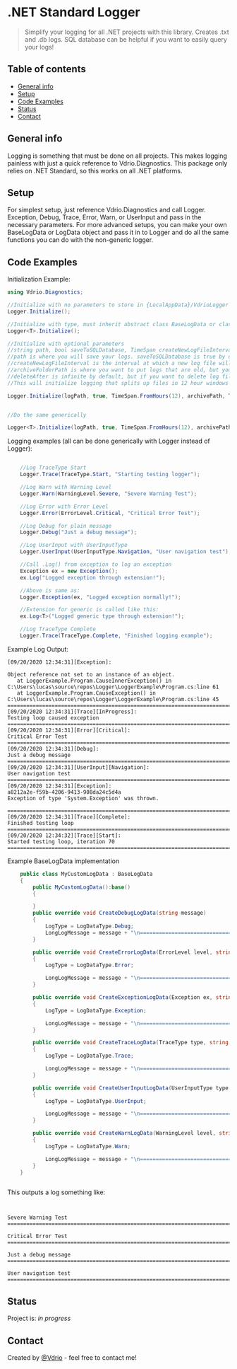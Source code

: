 # .NET Standard Logger
> Simplify your logging for all .NET projects with this library. Creates .txt and .db logs. SQL database can be helpful if you want to easily query your logs!

## Table of contents
* [General info](#general-info)
* [Setup](#setup)
* [Code Examples](#code-examples)
* [Status](#status)
* [Contact](#contact)

## General info
Logging is something that must be done on all projects. This makes logging painless with just a quick reference to Vdrio.Diagnostics. This package only relies on .NET Standard, so this works on all .NET platforms.


## Setup
For simplest setup, just reference Vdrio.Diagnostics and call Logger. Exception, Debug, Trace, Error, Warn, or UserInput and pass in the necessary parameters.
For more advanced setups, you can make your own BaseLogData or LogData object and pass it in to Logger<T> and do all the same functions you can do with the non-generic logger.

## Code Examples
Initialization Example:
```csharp
using Vdrio.Diagnostics;

//Initialize with no parameters to store in {LocalAppData}/VdrioLogger
Logger.Initialize();

//Initialize with type, must inherit abstract class BaseLogData or class LogData
Logger<T>.Initialize();

//Initialize with optional parameters
//string path, bool saveToSQLDatabase, TimeSpan createNewLogFileInterval, string archiveFolderPath, TimeSpan archiveInterval, TimeSpan deleteAfter
//path is where you will save your logs. saveToSQLDatabase is true by default, SQL Database takes up more space than text log, so you may want to disable
//createNewLogFileInterval is the interval at which a new log file will be made to split up your logs into files organized by time
//archiveFolderPath is where you want to put logs that are old, but you still want to keep, archiveInterval is the age that the file must be for archiving
//deleteAfter is infinite by default, but if you want to delete log files of a certain age, you can specify that time here
//This will initialize logging that splits up files in 12 hour windows and sends to archive folder at 30 days and delete after 90 days

Logger.Initialize(logPath, true, TimeSpan.FromHours(12), archivePath, TimeSpan.FromDays(30), TimeSpan.FromDays(90));


//Do the same generically

Logger<T>.Initialize(logPath, true, TimeSpan.FromHours(12), archivePath, TimeSpan.FromDays(30), TimeSpan.FromDays(90));

```



Logging examples (all can be done generically with Logger<T> instead of Logger):
```csharp

    //Log TraceType Start
    Logger.Trace(TraceType.Start, "Starting testing logger");

    //Log Warn with Warning Level
    Logger.Warn(WarningLevel.Severe, "Severe Warning Test");

    //Log Error with Error Level
    Logger.Error(ErrorLevel.Critical, "Critical Error Test");

    //Log Debug for plain message
    Logger.Debug("Just a debug message");

    //Log UserInput with UserInputType
    Logger.UserInput(UserInputType.Navigation, "User navigation test");

    //Call .Log() from exception to log an exception
    Exception ex = new Exception();
    ex.Log("Logged exception through extension!");

    //Above is same as:
    Logger.Exception(ex, "Logged exception normally!");

    //Extension for generic is called like this:
    ex.Log<T>("Logged generic type through extension!");

    //Log TraceType Complete
    Logger.Trace(TraceType.Complete, "Finished logging example");
```

Example Log Output:
```
[09/20/2020 12:34:31][Exception]:

Object reference not set to an instance of an object.
   at LoggerExample.Program.CauseInnerException() in C:\Users\lucas\source\repos\Logger\LoggerExample\Program.cs:line 61
   at LoggerExample.Program.CauseException() in C:\Users\lucas\source\repos\Logger\LoggerExample\Program.cs:line 45
======================================================================================================================================
[09/20/2020 12:34:31][Trace][InProgress]:
Testing loop caused exception
======================================================================================================================================
[09/20/2020 12:34:31][Error][Critical]:
Critical Error Test
======================================================================================================================================
[09/20/2020 12:34:31][Debug]:
Just a debug message
======================================================================================================================================
[09/20/2020 12:34:31][UserInput][Navigation]:
User navigation test
======================================================================================================================================
[09/20/2020 12:34:31][Exception]:
a8212a2e-f59b-4206-9413-908da24c5d4a
Exception of type 'System.Exception' was thrown.

======================================================================================================================================
[09/20/2020 12:34:31][Trace][Complete]:
Finished testing loop
======================================================================================================================================
[09/20/2020 12:34:32][Trace][Start]:
Started testing loop, iteration 70
======================================================================================================================================
```


Example BaseLogData implementation

```csharp
    public class MyCustomLogData : BaseLogData
    {
        public MyCustomLogData():base()
        {

        }
        public override void CreateDebugLogData(string message)
        {
            LogType = LogDataType.Debug;
            LongLogMessage = message + "\n===============================================================================\n";
        }

        public override void CreateErrorLogData(ErrorLevel level, string message)
        {
            LogType = LogDataType.Error;

            LongLogMessage = message + "\n===============================================================================\n";
        }

        public override void CreateExceptionLogData(Exception ex, string message)
        {
            LogType = LogDataType.Exception;

            LongLogMessage = message + "\n===============================================================================\n";
        }

        public override void CreateTraceLogData(TraceType type, string message)
        {
            LogType = LogDataType.Trace;

            LongLogMessage = message + "\n===============================================================================\n";
        }

        public override void CreateUserInputLogData(UserInputType type, string message)
        {
            LogType = LogDataType.UserInput;

            LongLogMessage = message + "\n===============================================================================\n";
        }

        public override void CreateWarnLogData(WarningLevel level, string message)
        {
            LogType = LogDataType.Warn;

            LongLogMessage = message + "\n===============================================================================\n";
        }
    }
    
```


This outputs a log something like:
```


Severe Warning Test
===============================================================================

Critical Error Test
===============================================================================

Just a debug message
===============================================================================

User navigation test
===============================================================================
```


## Status
Project is: _in progress_

## Contact
Created by [@Vdrio](lucasdglass@outlook.com) - feel free to contact me!
